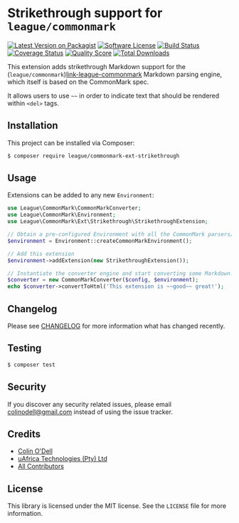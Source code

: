 # Strikethrough support for `league/commonmark`

[![Latest Version on Packagist][ico-version]][link-packagist]
[![Software License][ico-license]](LICENSE.md)
[![Build Status][ico-travis]][link-travis]
[![Coverage Status][ico-scrutinizer]][link-scrutinizer]
[![Quality Score][ico-code-quality]][link-code-quality]
[![Total Downloads][ico-downloads]][link-downloads]

This extension adds strikethrough Markdown support for the (`league/commonmark`)[link-league-commonmark] Markdown parsing engine, which itself is based on the CommonMark spec.

It allows users to use `~~` in order to indicate text that should be rendered within `<del>` tags.

## Installation

This project can be installed via Composer:

``` bash
$ composer require league/commonmark-ext-strikethrough
```

## Usage

Extensions can be added to any new `Environment`:

``` php
use League\CommonMark\CommonMarkConverter;
use League\CommonMark\Environment;
use League\CommonMark\Ext\Strikethrough\StrikethroughExtension;

// Obtain a pre-configured Environment with all the CommonMark parsers/renderers ready-to-go
$environment = Environment::createCommonMarkEnvironment();

// Add this extension
$environment->addExtension(new StrikethroughExtension());

// Instantiate the converter engine and start converting some Markdown!
$converter = new CommonMarkConverter($config, $environment);
echo $converter->convertToHtml('This extension is ~~good~~ great!');
```

## Changelog

Please see [CHANGELOG](CHANGELOG.md) for more information what has changed recently.

## Testing

``` bash
$ composer test
```

## Security

If you discover any security related issues, please email colinodell@gmail.com instead of using the issue tracker.

## Credits

- [Colin O'Dell][link-colinodell]
- [uAfrica Technologies (Pty) Ltd][link-uafrica]
- [All Contributors][link-contributors]

## License

This library is licensed under the MIT license.  See the `LICENSE` file for more information.

[ico-version]: https://img.shields.io/packagist/v/league/commonmark-ext-strikethrough.svg?style=flat-square
[ico-license]: http://img.shields.io/badge/License-MIT-brightgreen.svg?style=flat-square
[ico-travis]: https://img.shields.io/travis/thephpleague/commonmark-ext-strikethrough/master.svg?style=flat-square
[ico-scrutinizer]: https://img.shields.io/scrutinizer/coverage/g/thephpleague/commonmark-ext-strikethrough.svg?style=flat-square
[ico-code-quality]: https://img.shields.io/scrutinizer/g/thephpleague/commonmark-ext-strikethrough.svg?style=flat-square
[ico-downloads]: https://img.shields.io/packagist/dt/league/commonmark-ext-strikethrough.svg?style=flat-square

[link-packagist]: https://packagist.org/packages/league/commonmark-ext-strikethrough
[link-travis]: https://travis-ci.org/thephpleague/commonmark-ext-strikethrough
[link-scrutinizer]: https://scrutinizer-ci.com/g/thephpleague/commonmark-ext-strikethrough/code-structure
[link-code-quality]: https://scrutinizer-ci.com/g/thephpleague/commonmark-ext-strikethrough
[link-downloads]: https://packagist.org/packages/league/commonmark-ext-strikethrough
[link-uafrica]: https://github.com/uafrica
[link-colinodell]: https://github.com/colinodell
[link-contributors]: ../../contributors
[link-league-commonmark]: https://github.com/thephpleague/commonmark
